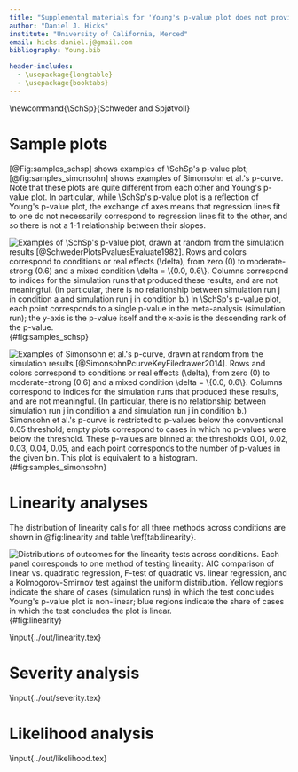 ```yaml
---
title: "Supplemental materials for 'Young's p-value plot does not provide evidence against air pollution hazards'"
author: "Daniel J. Hicks"
institute: "University of California, Merced"
email: hicks.daniel.j@gmail.com
bibliography: Young.bib

header-includes:
  - \usepackage{longtable}
  - \usepackage{booktabs}
---
```


\newcommand{\SchSp}{Schweder and Spjøtvoll}

# Sample plots #

[@Fig:samples_schsp] shows examples of \SchSp's p-value plot; [@fig:samples_simonsohn] shows examples of Simonsohn et al.'s p-curve.  Note that these plots are quite different from each other and Young's p-value plot.  In particular, while \SchSp's p-value plot is a reflection of Young's p-value plot, the exchange of axes means that regression lines fit to one do not necessarily correspond to regression lines fit to the other, and so there is not a 1-1 relationship between their slopes.  

![Examples of \SchSp's p-value plot, drawn at random from the simulation results [@SchwederPlotsPvaluesEvaluate1982].  Rows and colors correspond to conditions or real effects ($\delta$), from zero (0) to moderate-strong (0.6) and a mixed condition $\delta = \{0.0, 0.6\}$.  Columns correspond to indices for the simulation runs that produced these results, and are not meaningful.  (In particular, there is no relationship between simulation run $j$ in condition $a$ and simulation run $j$ in condition $b$.) In \SchSp's p-value plot, each point corresponds to a single p-value in the meta-analysis (simulation run); the y-axis is the p-value itself and the x-axis is the descending rank of the p-value.](../out/samples_schsp.png){#fig:samples_schsp}

![Examples of Simonsohn et al.'s p-curve, drawn at random from the simulation results [@SimonsohnPcurveKeyFiledrawer2014].  Rows and colors correspond to conditions or real effects ($\delta$), from zero (0) to moderate-strong (0.6) and a mixed condition $\delta = \{0.0, 0.6\}$.  Columns correspond to indices for the simulation runs that produced these results, and are not meaningful.  (In particular, there is no relationship between simulation run $j$ in condition $a$ and simulation run $j$ in condition $b$.) Simonsohn et al.'s p-curve is restricted to p-values below the conventional 0.05 threshold; empty plots correspond to cases in which no p-values were below the threshold.  These p-values are binned at the thresholds $0.01, 0.02, 0.03, 0.04, 0.05$, and each point corresponds to the number of p-values in the given bin.  This plot is equivalent to a histogram.](../out/samples_simonsohn.png){#fig:samples_simonsohn}


# Linearity analyses #

The distribution of linearity calls for all three methods across conditions are shown in @fig:linearity and table \ref{tab:linearity}. 

![Distributions of outcomes for the linearity tests across conditions.  Each panel corresponds to one method of testing linearity:  AIC comparison of linear vs. quadratic regression, F-test of quadratic vs. linear regression, and a Kolmogorov-Smirnov test against the uniform distribution.  Yellow regions indicate the share of cases (simulation runs) in which the test concludes Young's p-value plot is non-linear; blue regions indicate the share of cases in which the test concludes the plot is linear.](../out/linearity.png){#fig:linearity}

\input{../out/linearity.tex}


# Severity analysis #

\input{../out/severity.tex}

# Likelihood analysis #

\input{../out/likelihood.tex}
